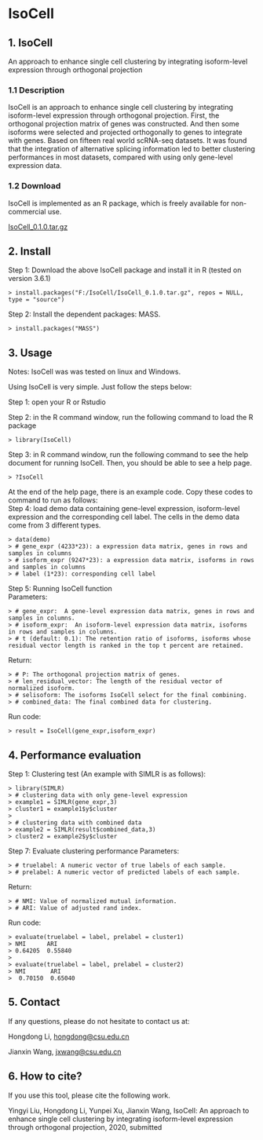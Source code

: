 # IsoCell
## 1. IsoCell
An approach to enhance single cell clustering by integrating isoform-level expression through orthogonal projection
### 1.1 Description
IsoCell is an approach to enhance single cell clustering by integrating isoform-level expression through orthogonal projection. First, the orthogonal projection matrix of genes was constructed. And then some isoforms were selected and projected orthogonally to genes to integrate with genes. Based on fifteen real world scRNA-seq datasets. It was found that the integration of alternative splicing information led to better clustering performances in most datasets, compared with using only gene-level expression data.

### 1.2 Download
IsoCell is implemented as an R package, which is freely available for non-commercial use.

[IsoCell_0.1.0.tar.gz](https://github.com/genemine/IsoCell/blob/master/IsoCell_0.1.0.tar.gz)


## 2. Install
Step 1: Download the above IsoCell package and install it in R (tested on version 3.6.1)
```
> install.packages("F:/IsoCell/IsoCell_0.1.0.tar.gz", repos = NULL, type = "source")
```

Step 2: Install the dependent packages: MASS.
```
> install.packages("MASS")
```


## 3. Usage
Notes: IsoCell was was tested on linux and Windows.

Using IsoCell is very simple. Just follow the steps below:

Step 1: open your R or Rstudio

Step 2: in the R command window, run the following command to load the R package
```
> library(IsoCell)
```

Step 3: in R command window, run the following command to see the help document for running IsoCell. Then, you should be able to see a help page.
```
> ?IsoCell
```

At the end of the help page, there is an example code. Copy these codes to command to run as follows:  
Step 4: load demo data containing gene-level expression, isoform-level expression and the corresponding cell label. The cells in the demo data come from 3 different types.
```
> data(demo)
> # gene_expr (4233*23): a expression data matrix, genes in rows and samples in columns
> # isoform_expr (9247*23): a expression data matrix, isoforms in rows and samples in columns
> # label (1*23): corresponding cell label
```

Step 5: Running IsoCell function  
Parameters:
```
> # gene_expr:  A gene-level expression data matrix, genes in rows and samples in columns.
> # isoform_expr:  An isoform-level expression data matrix, isoforms in rows and samples in columns.
> # t (default: 0.1): The retention ratio of isoforms, isoforms whose residual vector length is ranked in the top t percent are retained.
```
Return:
```
> # P: The orthogonal projection matrix of genes.
> # len_residual_vector: The length of the residual vector of normalized isoform.
> # selisoform: The isoforms IsoCell select for the final combining.
> # combined_data: The final combined data for clustering.
```
Run code:
```
> result = IsoCell(gene_expr,isoform_expr)
```

## 4. Performance evaluation
Step 1: Clustering test (An example with SIMLR is as follows):
```
> library(SIMLR)
> # clustering data with only gene-level expression
> example1 = SIMLR(gene_expr,3)
> cluster1 = example1$y$cluster
> 
> # clustering data with combined data
> example2 = SIMLR(result$combined_data,3)
> cluster2 = example2$y$cluster
```
Step 7: Evaluate clustering performance
Parameters:
```
> # truelabel: A numeric vector of true labels of each sample.
> # prelabel: A numeric vector of predicted labels of each sample.
```
Return:
```
> # NMI: Value of normalized mutual information.
> # ARI: Value of adjusted rand index.
```
Run code:
```
> evaluate(truelabel = label, prelabel = cluster1)
> NMI      ARI 
> 0.64205  0.55840
>
> evaluate(truelabel = label, prelabel = cluster2)
> NMI       ARI 
>  0.70150  0.65040
```

## 5. Contact
If any questions, please do not hesitate to contact us at: 

Hongdong Li, hongdong@csu.edu.cn

Jianxin Wang, jxwang@csu.edu.cn


## 6. How to cite?
If you use this tool, please cite the following work.

Yingyi Liu, Hongdong Li, Yunpei Xu, Jianxin Wang, IsoCell: An approach to enhance single cell clustering by integrating isoform-level expression through orthogonal projection, 2020, submitted

